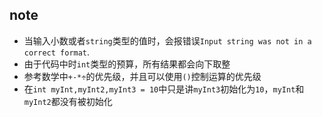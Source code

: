 ## note  
- 当输入小数或者`string`类型的值时，会报错误`Input string was not in a correct format`.
- 由于代码中时`int`类型的预算，所有结果都会向下取整
- 参考数学中`+-*÷`的优先级，并且可以使用`()`控制运算的优先级
- 在`int myInt,myInt2,myInt3 = 10`中只是讲`myInt3`初始化为`10`，`myInt`和`myInt2`都没有被初始化